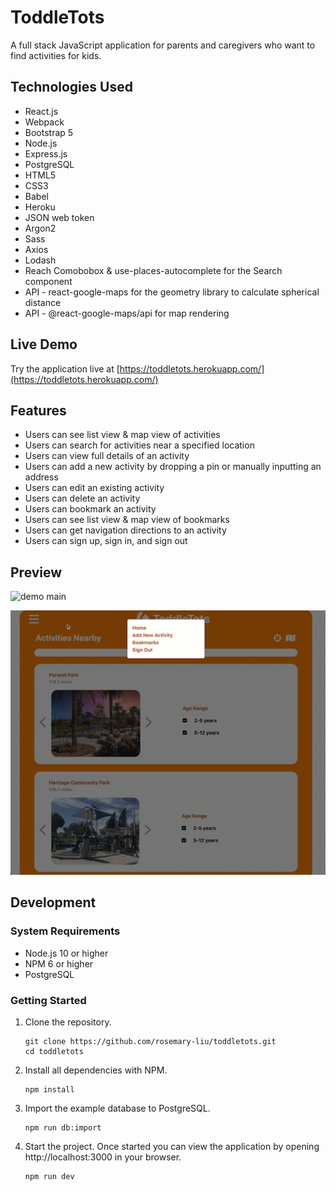 # ToddleTots

A full stack JavaScript application for parents and caregivers who want to find activities for kids.

## Technologies Used

- React.js
- Webpack
- Bootstrap 5
- Node.js
- Express.js
- PostgreSQL
- HTML5
- CSS3
- Babel
- Heroku
- JSON web token
- Argon2
- Sass
- Axios
- Lodash
- Reach Comobobox & use-places-autocomplete for the Search component
- API - react-google-maps for the geometry library to calculate spherical distance
- API - @react-google-maps/api for map rendering


## Live Demo

Try the application live at [https://toddletots.herokuapp.com/](https://toddletots.herokuapp.com/)

## Features

- Users can see list view & map view of activities
- Users can search for activities near a specified location
- Users can view full details of an activity
- Users can add a new activity by dropping a pin or manually inputting an address
- Users can edit an existing activity
- Users can delete an activity
- Users can bookmark an activity
- Users can see list view & map view of bookmarks
- Users can get navigation directions to an activity
- Users can sign up, sign in, and sign out

## Preview

![demo main](./server/public/gifs/demo-main.gif)

![demo add new activity](./server/public/gifs/demo-add-new-activity.gif)

## Development

### System Requirements

- Node.js 10 or higher
- NPM 6 or higher
- PostgreSQL

### Getting Started

1. Clone the repository.

    ```shell
    git clone https://github.com/rosemary-liu/toddletots.git
    cd toddletots
    ```

1. Install all dependencies with NPM.

    ```shell
    npm install
    ```

1. Import the example database to PostgreSQL.

    ```shell
    npm run db:import
    ```

1. Start the project. Once started you can view the application by opening http://localhost:3000 in your browser.

    ```shell
    npm run dev
    ```

